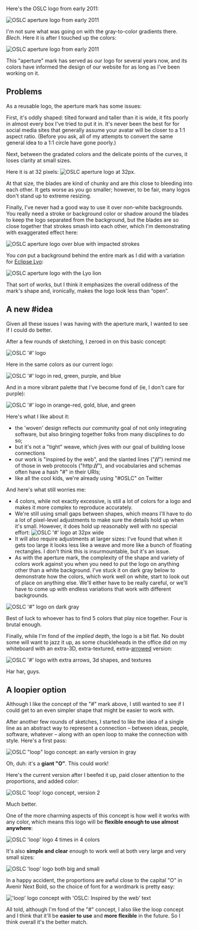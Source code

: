 Here's the OSLC logo from early 2011:

![OSLC aperture logo from early 2011](./images/logos/logo-2011.png)

I'm not sure what was going on with the gray-to-color gradients there. *Blech*. Here it is after I touched up the colors:

![OSLC aperture logo from early 2011](./images/logos/logo-2011-color-adjusted.png)

This "aperture" mark has served as our logo for several years now, and its colors have informed the design of our website for as long as I've been working on it.

## Problems

As a reusable logo, the aperture mark has some issues:

First, it's oddly shaped: tilted forward and taller than it is wide, it fits poorly in almost every box I've tried to put it in. It's never been the best for for social media sites that generally assume your avatar will be closer to a 1:1 aspect ratio. (Before you ask, all of my attempts to convert the same general idea to a 1:1 circle have gone poorly.)

Next, between the gradated colors and the delicate points of the curves, it loses clarity at small sizes. 

Here it is at 32 pixels: ![OSLC aperture logo at 32px](./images/logos/OSLC_32.gif). 

At that size, the blades are kind of chunky and are *this* close to bleeding into each other. It gets worse as you go smaller; however, to be fair, many logos don't stand up to extreme resizing.

Finally, I've never had a good way to use it over non-white backgrounds. You really need a stroke or background color or shadow around the blades to keep the logo separated from the background, but the blades are so close together that strokes smash into each other, which I'm demonstrating with exaggerated effect here:

![OSLC aperture logo over blue with impacted strokes](./images/logos/logo-2011-bad-stroke.png)

You *can* put a background behind the entire mark as I did with a variation for [Eclipse Lyo](http://eclipse.org/lyo/): 

![OSLC aperture logo with the Lyo lion](./images/logos/oslc-lyo-logo.png)

That sort of works, but I think it emphasizes the overall oddness of the mark's shape and, ironically, makes the logo look less than &ldquo;open&rdquo;.


## A new #idea

Given all these issues I was having with the aperture mark, I wanted to see if I could do better.

After a few rounds of sketching, I zeroed in on this basic concept:

![OSLC '#' logo](./images/logos/oslc-hash-gray.png)

Here in the same colors as our current logo:

![OSLC '#' logo in red, green, purple, and blue](./images/logos/oslc-hash-color.png)

And in a more vibrant palette that I've become fond of (ie, I don't care for purple): 

![OSLC '#' logo in orange-red, gold, blue, and green](./images/logos/oslc-hash-more-colors.png)

Here's what I like about it:

- the 'woven' design reflects our community goal of not only integrating software, but also bringing together folks from many disciplines to do so;
- but it's not a "tight" weave, which jives with our goal of building loose connections
- our work is "inspired by the web", and the slanted lines ("**//**") remind me of those in web protocols ("http:**//**"), and vocabularies and schemas often have a hash "#" in their URIs;
- like all the cool kids, we're already using "#OSLC" on Twitter

And here's what still worries me:

- 4 colors, while not exactly excessive, is still a lot of colors for a logo and makes it more complex to reproduce accurately.
- We're still using small gaps between shapes, which means I'll have to do a lot of pixel-level adjustments to make sure the details hold up when it's small. However, it does hold up reasonably well with no special effort: ![OSLC '#' logo at 32px wide](./images/logos/oslc-hash-tiny.png)
- It will also require adjustments at larger sizes: I've found that when it gets too large it looks less like a weave and more like a bunch of floating rectangles. I don't think this is insurmountable, but it's an issue.
- As with the aperture mark, the complexity of the shape and variety of colors work against you when you need to put the logo on anything other than a white background. I've stuck it on dark gray below to demonstrate how the colors, which work well on white, start to look out of place on anything else. We'll either have to be really careful, or we'll have to come up with endless variations that work with different backgrounds.

![OSLC '#" logo on dark gray](./images/logos/oslc-hash-on-gray.png)

Best of luck to whoever has to find 5 colors that play nice together. Four is brutal enough.

Finally, while I'm fond of the *implied* depth, the logo is a bit flat. No doubt some will want to jazz it up, as some chuckleheads in the office did on my whiteboard with an extra-3D, extra-textured, extra-[arrowed](http://www.hrwiki.org/w/images/thumb/f/f7/Arrowed_Full.png/180px-Arrowed_Full.png) version:

![OSLC '#' logo with extra arrows, 3d shapes, and textures](./images/logos/oslc-fancy-hash.jpg)

Har har, guys.


## A loopier option

Although I like the concept of the "#" mark above, I still wanted to see if I could get to an even simpler shape that might be easier to work with.

After another few rounds of sketches, I started to like the idea of a single line as an abstract way to represent a connection – between ideas, people, software, whatever – along with an open loop to make the connection with style. Here's a first pass:

![OSLC "loop" logo concept: an early version in gray](./images/logos/oslc-loop-early.png)

Oh, duh: it's a **giant "O"**. This could work!

Here's the current version after I beefed it up, paid closer attention to the proportions, and added color: 

![OSLC 'loop' logo concept, version 2](./images/logos/oslc-loop-v2.png)

Much better.

One of the more charming aspects of this concept is how well it works with any color, which means this logo will be **flexible enough to use almost anywhere**:

![OSLC 'loop' logo 4 times in 4 colors](./images/logos/oslc-loops-4-colors.png)

It's also **simple and clear** enough to work well at both very large and very small sizes:

![OSLC 'loop' logo both big and small](./images/logos/oslc-loop-big-and-small.png)

In a happy accident, the proportions are awful close to the capital "O" in Avenir Next Bold, so the choice of font for a wordmark is pretty easy:

!['loop' logo concept with 'OSLC: Inspired by the web' text](./images/logos/oslc-loop-with-words.png)

All told, although I'm fond of the "#" concept, I also like the loop concept and I think that it'll be **easier to use** and **more flexible** in the future. So I think overall it's the better match.
